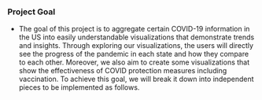 ### Project Goal
- The goal of this project is to aggregate certain COVID-19 information in the US into easily understandable visualizations that demonstrate trends and insights. Through exploring our visualizations, the users will directly see the progress of the pandemic in each state and how they compare to each other. Moreover, we also aim to create some visualizations that show the effectiveness of COVID protection measures including vaccination. To achieve this goal, we will break it down into independent pieces to be implemented as follows. 
